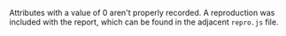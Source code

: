 Attributes with a value of 0 aren't properly recorded.  A reproduction was included
with the report, which can be found in the adjacent `repro.js` file.

